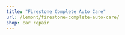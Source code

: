 ```yaml
---
title: "Firestone Complete Auto Care"
url: /lemont/firestone-complete-auto-care/
shop: car repair
---
```

